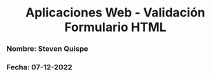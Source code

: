 <h1 align="center"> Aplicaciones Web - Validación Formulario HTML</h1>

### Nombre: Steven Quispe

### Fecha: 07-12-2022